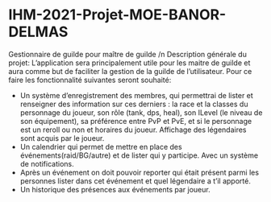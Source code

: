 # IHM-2021-Projet-MOE-BANOR-DELMAS
Gestionnaire de guilde pour maître de guilde /n
Description générale du projet:
L’application sera principalement utile pour les maitre de guilde et aura comme but de faciliter la gestion de la guilde de l’utilisateur.
Pour ce faire les fonctionnalité suivantes seront souhaité:
- Un système d’enregistrement des membres, qui permettrai de lister et renseigner des information sur ces derniers : la race et la classes du personnage du joueur, son rôle (tank, dps, heal), son ILevel (le niveau de son équipement), sa préférence entre PvP et PvE, et si le personnage est un reroll ou non et horaires du joueur. Affichage des légendaires sont acquis par le joueur.
- Un calendrier qui permet de mettre en place des événements(raid/BG/autre) et de lister qui y participe. Avec un système de notifications.
- Après un événement on doit pouvoir reporter qui était présent parmi les personnes lister dans cet événement et quel légendaire a t’il apporté.
- Un historique des présences aux événements par joueur.

